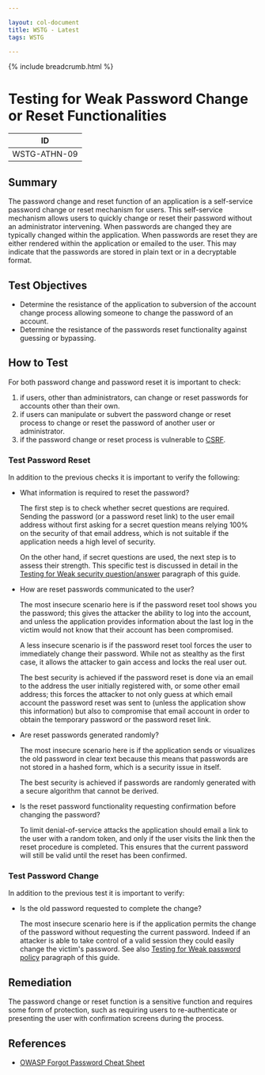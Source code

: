 ```yaml
---

layout: col-document
title: WSTG - Latest
tags: WSTG

---
```


{% include breadcrumb.html %}
# Testing for Weak Password Change or Reset Functionalities

|ID          |
|------------|
|WSTG-ATHN-09|

## Summary

The password change and reset function of an application is a self-service password change or reset mechanism for users. This self-service mechanism allows users to quickly change or reset their password without an administrator intervening. When passwords are changed they are typically changed within the application. When passwords are reset they are either rendered within the application or emailed to the user. This may indicate that the passwords are stored in plain text or in a decryptable format.

## Test Objectives

- Determine the resistance of the application to subversion of the account change process allowing someone to change the password of an account.
- Determine the resistance of the passwords reset functionality against guessing or bypassing.

## How to Test

For both password change and password reset it is important to check:

1. if users, other than administrators, can change or reset passwords for accounts other than their own.
2. if users can manipulate or subvert the password change or reset process to change or reset the password of another user or administrator.
3. if the password change or reset process is vulnerable to [CSRF](../06-Session_Management_Testing/05-Testing_for_Cross_Site_Request_Forgery.md).

### Test Password Reset

In addition to the previous checks it is important to verify the following:

- What information is required to reset the password?

  The first step is to check whether secret questions are required. Sending the password (or a password reset link) to the user email address without first asking for a secret question means relying 100% on the security of that email address, which is not suitable if the application needs a high level of security.

  On the other hand, if secret questions are used, the next step is to assess their strength. This specific test is discussed in detail in the [Testing for Weak security question/answer](08-Testing_for_Weak_Security_Question_Answer.md) paragraph of this guide.

- How are reset passwords communicated to the user?

  The most insecure scenario here is if the password reset tool shows you the password; this gives the attacker the ability to log into the account, and unless the application provides information about the last log in the victim would not know that their account has been compromised.

  A less insecure scenario is if the password reset tool forces the user to immediately change their password. While not as stealthy as the first case, it allows the attacker to gain access and locks the real user out.

  The best security is achieved if the password reset is done via an email to the address the user initially registered with, or some other email address; this forces the attacker to not only guess at which email account the password reset was sent to (unless the application show this information) but also to compromise that email account in order to obtain the temporary password or the password reset link.

- Are reset passwords generated randomly?

  The most insecure scenario here is if the application sends or visualizes the old password in clear text because this means that passwords are not stored in a hashed form, which is a security issue in itself.

  The best security is achieved if passwords are randomly generated with a secure algorithm that cannot be derived.

- Is the reset password functionality requesting confirmation before changing the password?

  To limit denial-of-service attacks the application should email a link to the user with a random token, and only if the user visits the link then the reset procedure is completed. This ensures that the current password will still be valid until the reset has been confirmed.

### Test Password Change

In addition to the previous test it is important to verify:

- Is the old password requested to complete the change?

  The most insecure scenario here is if the application permits the change of the password without requesting the current password. Indeed if an attacker is able to take control of a valid session they could easily change the victim's password.
  See also [Testing for Weak password policy](07-Testing_for_Weak_Password_Policy.md) paragraph of this guide.

## Remediation

The password change or reset function is a sensitive function and requires some form of protection, such as requiring users to re-authenticate or presenting the user with confirmation screens during the process.

## References

- [OWASP Forgot Password Cheat Sheet](https://cheatsheetseries.owasp.org/cheatsheets/Forgot_Password_Cheat_Sheet.html)
